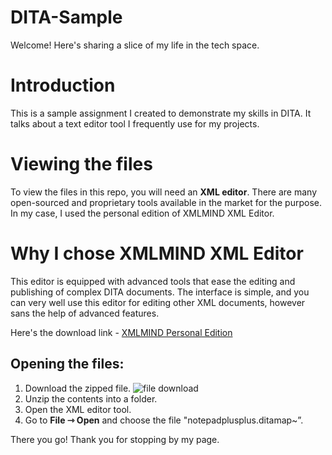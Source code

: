 # DITA-Sample
Welcome! Here's sharing a slice of my life in the tech space.
# Introduction
This is a sample assignment I created to demonstrate my skills in DITA. It talks about a text editor tool I frequently use for my projects.

# Viewing the files
To view the files in this repo, you will need an **XML editor**. There are many open-sourced and proprietary tools available in the market for the purpose. In my case, I used the personal edition of XMLMIND XML Editor.

# Why I chose XMLMIND XML Editor
This editor is equipped with advanced tools that ease the editing and publishing of complex DITA documents. The interface is simple, and you can very well use this editor for editing other XML documents, however sans the help of advanced features.

Here's the download link - [XMLMIND Personal Edition](http://www.xmlmind.com/xmleditor/download.shtml)

## Opening the files:
 1. Download the zipped file. ![file download](https://github.com/savirav/portfolio/blob/main/file%20download.png)
 2.  Unzip the contents into a folder. 
 3. Open the XML editor tool. 
 4. Go to **File ⇾ Open** and choose the file "notepadplusplus.ditamap~”.

There you go!
Thank you for stopping by my page.
